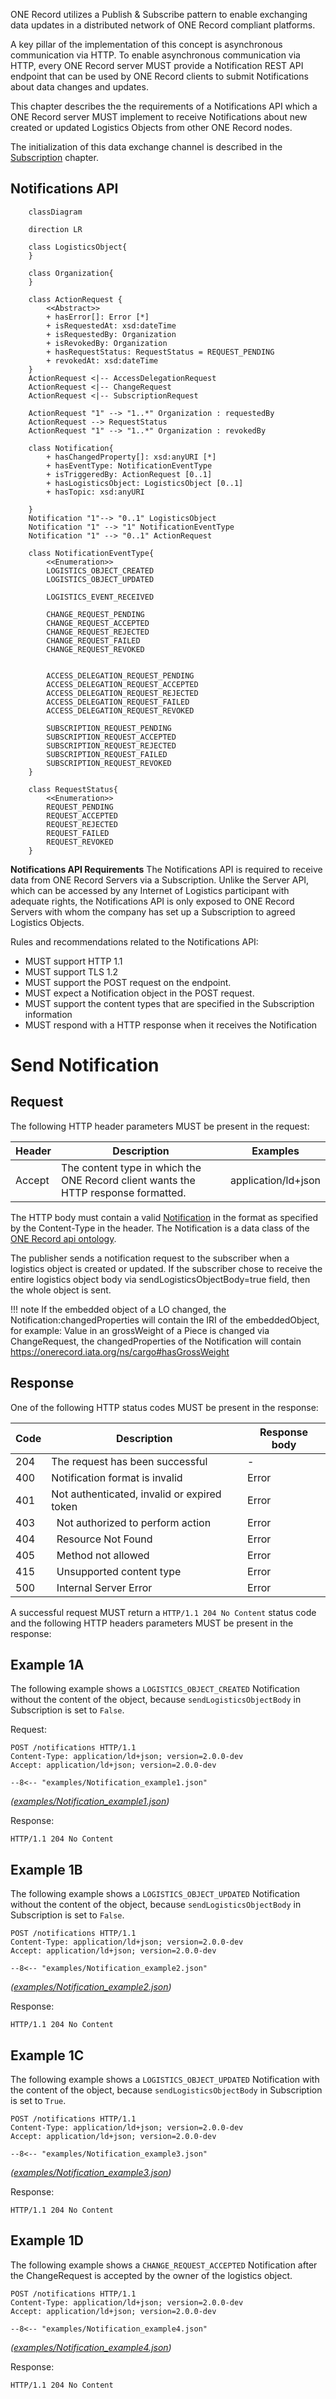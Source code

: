 ONE Record utilizes a Publish & Subscribe pattern to enable exchanging data updates in a distributed network of ONE Record compliant platforms.

A key pillar of the implementation of this concept is asynchronous communication via HTTP. 
To enable asynchronous communication via HTTP, every ONE Record server MUST provide a Notification REST API endpoint that can be used by ONE Record clients to submit Notifications about data changes and updates.

This chapter describes the the requirements of a Notifications API which a ONE Record server MUST implement to receive Notifications about new created or updated Logistics Objects from other ONE Record nodes.

The initialization of this data exchange channel is described in the [Subscription](subscriptions.md) chapter.

## Notifications API

```mermaid
    classDiagram

    direction LR   

    class LogisticsObject{                
    }

    class Organization{        
    }  

    class ActionRequest {
        <<Abstract>>         
        + hasError[]: Error [*]
        + isRequestedAt: xsd:dateTime         
        + isRequestedBy: Organization            
        + isRevokedBy: Organization 
        + hasRequestStatus: RequestStatus = REQUEST_PENDING
        + revokedAt: xsd:dateTime                 
    }
    ActionRequest <|-- AccessDelegationRequest
    ActionRequest <|-- ChangeRequest
    ActionRequest <|-- SubscriptionRequest

    ActionRequest "1" --> "1..*" Organization : requestedBy    
    ActionRequest --> RequestStatus                
    ActionRequest "1" --> "1..*" Organization : revokedBy

    class Notification{
        + hasChangedProperty[]: xsd:anyURI [*]        
        + hasEventType: NotificationEventType
        + isTriggeredBy: ActionRequest [0..1]  
        + hasLogisticsObject: LogisticsObject [0..1]                
        + hasTopic: xsd:anyURI
        
    }
    Notification "1"--> "0..1" LogisticsObject
    Notification "1" --> "1" NotificationEventType
    Notification "1" --> "0..1" ActionRequest  

    class NotificationEventType{
        <<Enumeration>>
        LOGISTICS_OBJECT_CREATED
        LOGISTICS_OBJECT_UPDATED

        LOGISTICS_EVENT_RECEIVED

        CHANGE_REQUEST_PENDING
        CHANGE_REQUEST_ACCEPTED                
        CHANGE_REQUEST_REJECTED
        CHANGE_REQUEST_FAILED        
        CHANGE_REQUEST_REVOKED
        

        ACCESS_DELEGATION_REQUEST_PENDING
        ACCESS_DELEGATION_REQUEST_ACCEPTED                
        ACCESS_DELEGATION_REQUEST_REJECTED
        ACCESS_DELEGATION_REQUEST_FAILED
        ACCESS_DELEGATION_REQUEST_REVOKED

        SUBSCRIPTION_REQUEST_PENDING
        SUBSCRIPTION_REQUEST_ACCEPTED                
        SUBSCRIPTION_REQUEST_REJECTED
        SUBSCRIPTION_REQUEST_FAILED
        SUBSCRIPTION_REQUEST_REVOKED
    }

    class RequestStatus{
        <<Enumeration>>
        REQUEST_PENDING
        REQUEST_ACCEPTED
        REQUEST_REJECTED
        REQUEST_FAILED
        REQUEST_REVOKED        
    }
```

**Notifications API Requirements**
The Notifications API is required to receive data from ONE Record Servers via a Subscription. Unlike the Server API, which can be accessed by any Internet of Logistics participant with adequate rights, the Notifications API is only exposed to ONE Record Servers with whom the company has set up a Subscription to agreed Logistics Objects.

Rules and recommendations related to the Notifications API:

- MUST support HTTP 1.1
- MUST support TLS 1.2
- MUST support the POST request on the endpoint.
- MUST expect a Notification object in the POST request. 
- MUST support the content types that are specified in the Subscription information
- MUST respond with a HTTP response when it receives the Notification

# Send Notification

## Request

The following HTTP header parameters MUST be present in the request:

| Header | Description | Examples |
| ------ | ----------- | -------- |    		
| Accept       | The content type in which the ONE Record client wants the HTTP response formatted.        | application/ld+json |


The HTTP body must contain a valid [Notification](https://onerecord.iata.org/ns/api#Notification) in the format as specified by the Content-Type in the header.
The Notification is a data class of the [ONE Record api ontology](https://onerecord.iata.org/ns/api/2.0.0). 

The publisher sends a notification request to the subscriber when a logistics object is created or updated. 
If the subscriber chose to receive the entire logistics object body via sendLogisticsObjectBody=true field, then the whole object is sent.

!!! note
        If the embedded object of a LO changed, the Notification:changedProperties will contain the IRI of the embeddedObject, for example: 
        Value in an grossWeight of a Piece is changed via ChangeRequest, the changedProperties of the Notification will contain https://onerecord.iata.org/ns/cargo#hasGrossWeight

## Response

One of the following HTTP status codes MUST be present in the response:

| Code    | Description               | Response body     |
| ------- |  ----------------------- | ----------------- |
| 204 |     The request has been successful | - |
| 400 |     Notification format is invalid    | Error         |
| 401 |     Not authenticated, invalid or expired token    | Error         |
| 403 | 	Not authorized to perform action | Error       |
| 404 | 	Resource Not Found | Error       |
| 405 | 	Method not allowed | Error       |
| 415 | 	Unsupported content type | Error       |
| 500 |     Internal Server Error | Error       |

A successful request MUST return a `HTTP/1.1 204 No Content` status code and the following HTTP headers parameters MUST be present in the response:

## Example 1A

The following example shows a `LOGISTICS_OBJECT_CREATED` Notification without the content of the object, 
because `sendLogisticsObjectBody` in Subscription is set to `False`.

Request:

```http
POST /notifications HTTP/1.1
Content-Type: application/ld+json; version=2.0.0-dev
Accept: application/ld+json; version=2.0.0-dev

--8<-- "examples/Notification_example1.json"
```
_([examples/Notification_example1.json](examples/Notification_example1.json))_

Response:
```http
HTTP/1.1 204 No Content
```


## Example 1B

The following example shows a `LOGISTICS_OBJECT_UPDATED` Notification without the content of the object, 
because `sendLogisticsObjectBody` in Subscription is set to `False`.
```http
POST /notifications HTTP/1.1
Content-Type: application/ld+json; version=2.0.0-dev
Accept: application/ld+json; version=2.0.0-dev

--8<-- "examples/Notification_example2.json"
```
_([examples/Notification_example2.json](examples/Notification_example2.json))_

Response:
```http
HTTP/1.1 204 No Content
```


## Example 1C

The following example shows a `LOGISTICS_OBJECT_UPDATED` Notification with the content of the object, 
because `sendLogisticsObjectBody` in Subscription is set to `True`.

```http
POST /notifications HTTP/1.1
Content-Type: application/ld+json; version=2.0.0-dev
Accept: application/ld+json; version=2.0.0-dev

--8<-- "examples/Notification_example3.json"
```
_([examples/Notification_example3.json](examples/Notification_example3.json))_

Response:
```http
HTTP/1.1 204 No Content
```

## Example 1D

The following example shows a `CHANGE_REQUEST_ACCEPTED` Notification after the ChangeRequest is accepted by the owner of the logistics object.

```http
POST /notifications HTTP/1.1
Content-Type: application/ld+json; version=2.0.0-dev
Accept: application/ld+json; version=2.0.0-dev

--8<-- "examples/Notification_example4.json"
```
_([examples/Notification_example4.json](examples/Notification_example4.json))_

Response:
```http
HTTP/1.1 204 No Content
```
